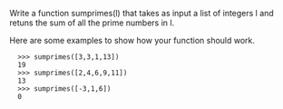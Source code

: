 Write a function sumprimes(l) that takes as input a list of integers l and retuns the sum of all the prime numbers in l.

Here are some examples to show how your function should work.
```
  >>> sumprimes([3,3,1,13])
  19
  >>> sumprimes([2,4,6,9,11])
  13
  >>> sumprimes([-3,1,6])
  0
```
